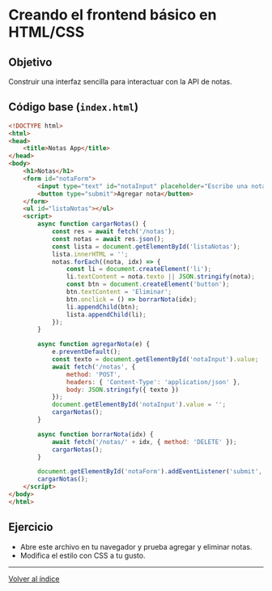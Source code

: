 # Creando el frontend básico en HTML/CSS

## Objetivo
Construir una interfaz sencilla para interactuar con la API de notas.

## Código base (`index.html`)
```html
<!DOCTYPE html>
<html>
<head>
    <title>Notas App</title>
</head>
<body>
    <h1>Notas</h1>
    <form id="notaForm">
        <input type="text" id="notaInput" placeholder="Escribe una nota..." required>
        <button type="submit">Agregar nota</button>
    </form>
    <ul id="listaNotas"></ul>
    <script>
        async function cargarNotas() {
            const res = await fetch('/notas');
            const notas = await res.json();
            const lista = document.getElementById('listaNotas');
            lista.innerHTML = '';
            notas.forEach((nota, idx) => {
                const li = document.createElement('li');
                li.textContent = nota.texto || JSON.stringify(nota);
                const btn = document.createElement('button');
                btn.textContent = 'Eliminar';
                btn.onclick = () => borrarNota(idx);
                li.appendChild(btn);
                lista.appendChild(li);
            });
        }

        async function agregarNota(e) {
            e.preventDefault();
            const texto = document.getElementById('notaInput').value;
            await fetch('/notas', {
                method: 'POST',
                headers: { 'Content-Type': 'application/json' },
                body: JSON.stringify({ texto })
            });
            document.getElementById('notaInput').value = '';
            cargarNotas();
        }

        async function borrarNota(idx) {
            await fetch('/notas/' + idx, { method: 'DELETE' });
            cargarNotas();
        }

        document.getElementById('notaForm').addEventListener('submit', agregarNota);
        cargarNotas();
    </script>
</body>
</html>
```

## Ejercicio
- Abre este archivo en tu navegador y prueba agregar y eliminar notas.
- Modifica el estilo con CSS a tu gusto.

---
[Volver al índice](../../README.md)